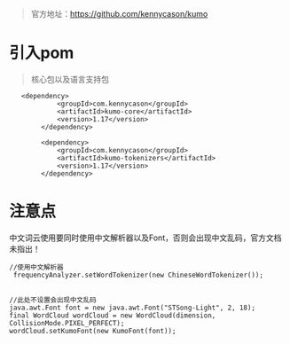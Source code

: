 
>官方地址：https://github.com/kennycason/kumo

# 引入pom
> 核心包以及语言支持包

```
   <dependency>
            <groupId>com.kennycason</groupId>
            <artifactId>kumo-core</artifactId>
            <version>1.17</version>
        </dependency>

        <dependency>
            <groupId>com.kennycason</groupId>
            <artifactId>kumo-tokenizers</artifactId>
            <version>1.17</version>
        </dependency>
 ```
            
            
            
# 注意点
中文词云使用要同时使用中文解析器以及Font，否则会出现中文乱码，官方文档未指出！

```
//使用中文解析器
 frequencyAnalyzer.setWordTokenizer(new ChineseWordTokenizer());
 
 
//此处不设置会出现中文乱码
java.awt.Font font = new java.awt.Font("STSong-Light", 2, 18);
final WordCloud wordCloud = new WordCloud(dimension, CollisionMode.PIXEL_PERFECT);
wordCloud.setKumoFont(new KumoFont(font));
 
 ```
